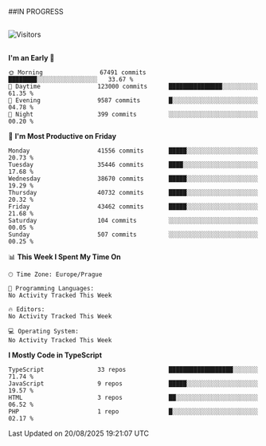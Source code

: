##IN PROGRESS
##
![Visitors](https://komarev.com/ghpvc/?username=petrbui&style=for-the-badge&label=Visitors+👀)



##
<!--
[![My GitHub stats](https://github-readme-stats.vercel.app/api?username=petrbui&theme=github_dark)](https://github.com/anuraghazra/github-readme-stats)

[![My wakatime stats](https://github-readme-stats.vercel.app/api/wakatime?username=petrbui&theme=github_dark)](https://github.com/anuraghazra/github-readme-stats)
-->
<!--START_SECTION:waka-->
**I'm an Early 🐤** 

```text
🌞 Morning                67491 commits       ████████░░░░░░░░░░░░░░░░░   33.67 % 
🌆 Daytime                123000 commits      ███████████████░░░░░░░░░░   61.35 % 
🌃 Evening                9587 commits        █░░░░░░░░░░░░░░░░░░░░░░░░   04.78 % 
🌙 Night                  399 commits         ░░░░░░░░░░░░░░░░░░░░░░░░░   00.20 % 
```
📅 **I'm Most Productive on Friday** 

```text
Monday                   41556 commits       █████░░░░░░░░░░░░░░░░░░░░   20.73 % 
Tuesday                  35446 commits       ████░░░░░░░░░░░░░░░░░░░░░   17.68 % 
Wednesday                38670 commits       █████░░░░░░░░░░░░░░░░░░░░   19.29 % 
Thursday                 40732 commits       █████░░░░░░░░░░░░░░░░░░░░   20.32 % 
Friday                   43462 commits       █████░░░░░░░░░░░░░░░░░░░░   21.68 % 
Saturday                 104 commits         ░░░░░░░░░░░░░░░░░░░░░░░░░   00.05 % 
Sunday                   507 commits         ░░░░░░░░░░░░░░░░░░░░░░░░░   00.25 % 
```


📊 **This Week I Spent My Time On** 

```text
🕑︎ Time Zone: Europe/Prague

💬 Programming Languages: 
No Activity Tracked This Week

🔥 Editors: 
No Activity Tracked This Week

💻 Operating System: 
No Activity Tracked This Week
```

**I Mostly Code in TypeScript** 

```text
TypeScript               33 repos            ██████████████████░░░░░░░   71.74 % 
JavaScript               9 repos             █████░░░░░░░░░░░░░░░░░░░░   19.57 % 
HTML                     3 repos             ██░░░░░░░░░░░░░░░░░░░░░░░   06.52 % 
PHP                      1 repo              █░░░░░░░░░░░░░░░░░░░░░░░░   02.17 % 
```




 Last Updated on 20/08/2025 19:21:07 UTC
<!--END_SECTION:waka-->
